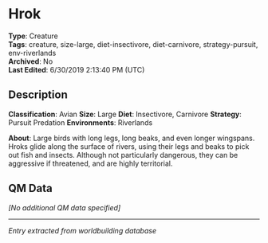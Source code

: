 # Hrok

**Type**: Creature  
**Tags**: creature, size-large, diet-insectivore, diet-carnivore, strategy-pursuit, env-riverlands  
**Archived**: No  
**Last Edited**: 6/30/2019 2:13:40 PM (UTC)

## Description
**Classification**:
Avian
**Size**:
Large
**Diet**:
Insectivore, Carnivore
**Strategy**:
Pursuit Predation
**Environments**:
Riverlands

**About**:
Large birds with long legs, long beaks, and even longer wingspans. Hroks glide along the surface of rivers, using their legs and beaks to pick out fish and insects. Although not particularly dangerous, they can be aggressive if threatened, and are highly territorial.

## QM Data
*[No additional QM data specified]*

---
*Entry extracted from worldbuilding database*

